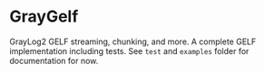 # GrayGelf

GrayLog2 GELF streaming, chunking, and more.  A complete GELF implementation including tests.  See `test` and `examples` folder for documentation for now.
